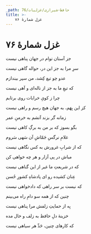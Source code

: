```yaml
---
_path: حافظ-شیرازی/غزلیات/76
title: >-
    غزل شمارهٔ ۷۶
---
```

# غزل شمارهٔ ۷۶

<div class="b" id="bn1"><div class="m1"><p>جز آستان توام در جهان پناهی نیست</p></div>
<div class="m2"><p>سرِ مرا به جز این در، حواله گاهی نیست</p></div></div>
<div class="b" id="bn2"><div class="m1"><p>عدو چو تیغ کِشد، من سپر بیندازم</p></div>
<div class="m2"><p>که تیغِ ما به جز از ناله‌ای و آهی نیست</p></div></div>
<div class="b" id="bn3"><div class="m1"><p>چرا ز کویِ خرابات روی برتابم</p></div>
<div class="m2"><p>کز این بِهَم، به جهان هیچ رسم و راهی نیست</p></div></div>
<div class="b" id="bn4"><div class="m1"><p>زمانه گر بزند آتشم به خرمنِ عمر</p></div>
<div class="m2"><p>بگو بسوز که بر من به برگِ کاهی نیست</p></div></div>
<div class="b" id="bn5"><div class="m1"><p>غلامِ نرگسِ جَمّاشِ آن سَهی سَروم</p></div>
<div class="m2"><p>که از شرابِ غرورش به کس نگاهی نیست</p></div></div>
<div class="b" id="bn6"><div class="m1"><p>مباش در پی آزار و هر چه خواهی کن</p></div>
<div class="m2"><p>که در شریعتِ ما غیر از این گناهی نیست</p></div></div>
<div class="b" id="bn7"><div class="m1"><p>عِنان کشیده رو ای پادشاهِ کشورِ حُسن</p></div>
<div class="m2"><p>که نیست بر سر راهی که دادخواهی نیست</p></div></div>
<div class="b" id="bn8"><div class="m1"><p>چنین که از همه سو دامِ راه می‌بینم</p></div>
<div class="m2"><p>بِه از حمایتِ زلفش مرا پناهی نیست</p></div></div>
<div class="b" id="bn9"><div class="m1"><p>خزینهٔ دلِ حافظ به زلف و خال مده</p></div>
<div class="m2"><p>که کارهای چنین، حَدِّ هر سیاهی نیست</p></div></div>
